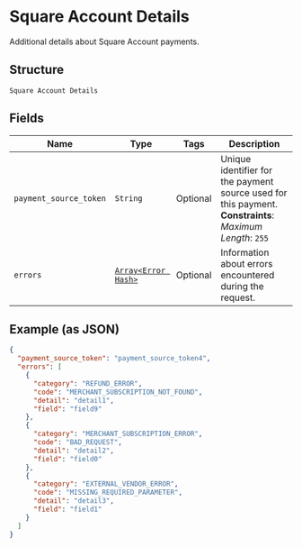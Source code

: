 
# Square Account Details

Additional details about Square Account payments.

## Structure

`Square Account Details`

## Fields

| Name | Type | Tags | Description |
|  --- | --- | --- | --- |
| `payment_source_token` | `String` | Optional | Unique identifier for the payment source used for this payment.<br>**Constraints**: *Maximum Length*: `255` |
| `errors` | [`Array<Error Hash>`](../../doc/models/error.md) | Optional | Information about errors encountered during the request. |

## Example (as JSON)

```json
{
  "payment_source_token": "payment_source_token4",
  "errors": [
    {
      "category": "REFUND_ERROR",
      "code": "MERCHANT_SUBSCRIPTION_NOT_FOUND",
      "detail": "detail1",
      "field": "field9"
    },
    {
      "category": "MERCHANT_SUBSCRIPTION_ERROR",
      "code": "BAD_REQUEST",
      "detail": "detail2",
      "field": "field0"
    },
    {
      "category": "EXTERNAL_VENDOR_ERROR",
      "code": "MISSING_REQUIRED_PARAMETER",
      "detail": "detail3",
      "field": "field1"
    }
  ]
}
```

